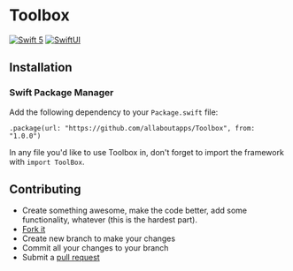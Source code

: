 # Toolbox

[![Swift 5](https://img.shields.io/badge/Language-Swift%204-orange.svg)](https://developer.apple.com/swift)
[![SwiftUI](https://img.shields.io/badge/swiftUI-SwiftUI%20Ready-blue)](https://developer.apple.com/swift)


## Installation

### Swift Package Manager

Add the following dependency to your `Package.swift` file:

```
.package(url: "https://github.com/allaboutapps/Toolbox", from: "1.0.0")
```
In any file you'd like to use Toolbox in, don't forget to import the framework with `import ToolBox`.

## Contributing

* Create something awesome, make the code better, add some functionality,
  whatever (this is the hardest part).
* [Fork it](http://help.github.com/forking/)
* Create new branch to make your changes
* Commit all your changes to your branch
* Submit a [pull request](http://help.github.com/pull-requests/)
